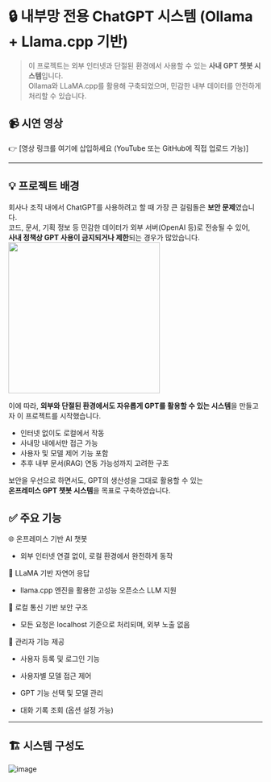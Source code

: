 # 🔒 내부망 전용 ChatGPT 시스템 (Ollama + Llama.cpp 기반)

> 이 프로젝트는 외부 인터넷과 단절된 환경에서 사용할 수 있는 **사내 GPT 챗봇 시스템**입니다.  
> Ollama와 LLaMA.cpp를 활용해 구축되었으며, 민감한 내부 데이터를 안전하게 처리할 수 있습니다.


## 📹 시연 영상

👉 [영상 링크를 여기에 삽입하세요 (YouTube 또는 GitHub에 직접 업로드 가능)]

---

## 💡 프로젝트 배경

회사나 조직 내에서 ChatGPT를 사용하려고 할 때 가장 큰 걸림돌은 **보안 문제**였습니다.  
코드, 문서, 기획 정보 등 민감한 데이터가 외부 서버(OpenAI 등)로 전송될 수 있어,  
**사내 정책상 GPT 사용이 금지되거나 제한**되는 경우가 많았습니다.
<img src="https://github.com/user-attachments/assets/3f5f3019-eb62-49be-a4d6-3d9a8b0cc649" width="300"/>

이에 따라, **외부와 단절된 환경에서도 자유롭게 GPT를 활용할 수 있는 시스템**을 만들고자 이 프로젝트를 시작했습니다.

- 인터넷 없이도 로컬에서 작동
- 사내망 내에서만 접근 가능
- 사용자 및 모델 제어 기능 포함
- 추후 내부 문서(RAG) 연동 가능성까지 고려한 구조

보안을 우선으로 하면서도, GPT의 생산성을 그대로 활용할 수 있는  
**온프레미스 GPT 챗봇 시스템**을 목표로 구축하였습니다.


## ✅ 주요 기능

🌐 온프레미스 기반 AI 챗봇


* 외부 인터넷 연결 없이, 로컬 환경에서 완전하게 동작

🧠 LLaMA 기반 자연어 응답


* llama.cpp 엔진을 활용한 고성능 오픈소스 LLM 지원

🔐 로컬 통신 기반 보안 구조


* 모든 요청은 localhost 기준으로 처리되며, 외부 노출 없음

👤 관리자 기능 제공

* 사용자 등록 및 로그인 기능


* 사용자별 모델 접근 제어


* GPT 기능 선택 및 모델 관리


* 대화 기록 조회 (옵션 설정 가능)

---

## 🏗️ 시스템 구성도
![image](https://github.com/user-attachments/assets/5f771814-3ad0-432d-aad5-f1b961c20b7a)

